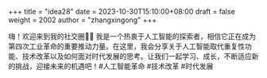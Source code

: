 +++
title = "idea28"
date = 2023-10-30T15:10:00+08:00
draft = false
weight = 2002
author = "zhangxingong"
+++

嗨！欢迎来到我的社交圈👋🌟 我是一个热衷于人工智能的探索者，相信它正在成为第四次工业革命的重要推动力量。在这里，我会分享关于人工智能取代重复性功能、技术改革以及如何面对时代发展的思考。让我们一起学习、成长，不断适应新的挑战，迎接未来的机遇吧！#人工智能革命 #技术改革 #时代发展
